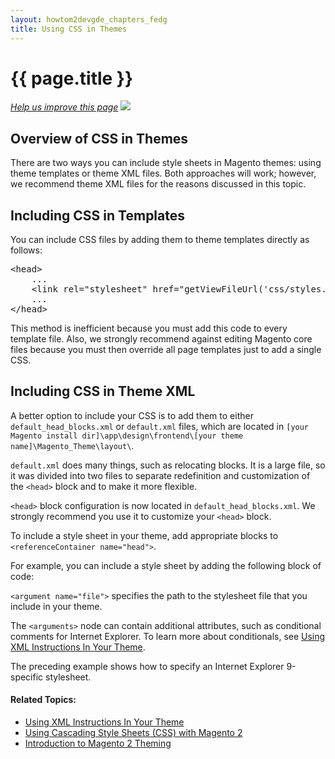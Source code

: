 ```yaml
---
layout: howtom2devgde_chapters_fedg
title: Using CSS in Themes
---
```

 
<h1 id="fedg_css-in-themes">{{ page.title }}</h1>

<p><a href="{{ site.githuburl }}m2fedg/css/css-themes.md" target="_blank"><em>Help us improve this page</em></a>&nbsp;<img src="{{ site.baseurl }}common/images/newWindow.gif"/></p>

<h2 id="fedg_css-in-themes_overview">Overview of CSS in Themes</h2>

There are two ways you can include style sheets in Magento themes: using theme templates or theme XML files. Both approaches will work; however, we recommend theme XML files for the reasons discussed in this topic.

<h2 id="fedg_css-in-themes_template">Including CSS in Templates</h2>

You can include CSS files by adding them to theme templates directly as follows:

<pre>&lt;head>
    ...
    &lt;link rel="stylesheet" href="<?php echo $this->getViewFileUrl('css/styles.css') ?>" media="all" />
    ...
&lt;/head></pre>

This method is inefficient because you must add this code to every template file. Also, we strongly recommend against editing Magento core files because you must then override all page templates just to add a single CSS.

<h2 id="fedg_css-in-themes_xml">Including CSS in Theme XML</h2>

A better option to include your CSS is to add them to either `default_head_blocks.xml` or `default.xml` files, which are located in `[your Magento install dir]\app\design\frontend\[your theme name]\Magento_Theme\layout\`.  

`default.xml` does many things, such as relocating blocks. It is a large file, so it was divided into two files to separate redefinition and customization of the `<head>` block and to make it more flexible. 

`<head>` block configuration is now located in `default_head_blocks.xml`. We strongly recommend you use it to customize your `<head>` block.

To include a style sheet in your theme, add appropriate blocks to `<referenceContainer name="head">`. 

For example, you can include a style sheet by adding the following block of code:  

<script src="https://gist.github.com/xcomSteveJohnson/47d6677cb28edfdd81a9.js"></script>

`<argument name="file">` specifies the path to the stylesheet file that you include in your theme.

The `<arguments>` node can contain additional attributes, such as conditional comments for Internet Explorer. To learn more about conditionals, see <a href="{{ site.gdeurl }}m2fedg/layout/layout-xml-instrux.html">Using XML Instructions In Your Theme</a>.

<script src="https://gist.github.com/xcomSteveJohnson/a39c112adc67b86bd376.js"></script>

The preceding example shows how to specify an Internet Explorer 9-specific stylesheet.


#### Related Topics:

*	<a href="{{ site.gdeurl }}m2fedg/layout/layout-xml-instrux.html">Using XML Instructions In Your Theme</a>
*	<a href="{{ site.gdeurl }}m2fedg/css/css-overview.html">Using Cascading Style Sheets (CSS) with Magento 2</a>
*	<a href="{{ site.gdeurl }}m2fedg/layout/layout-overview.html">Introduction to Magento 2 Theming</a>


